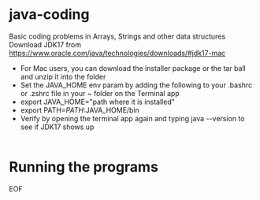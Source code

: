 # java-coding
Basic coding problems in Arrays, Strings and other data structures<br>
Download JDK17 from https://www.oracle.com/java/technologies/downloads/#jdk17-mac<br>
* For Mac users, you can download the installer package or the tar ball and unzip it into the folder
* Set the JAVA_HOME env param by adding the following to your .bashrc or .zshrc file in your ~ folder on the Terminal app
* export JAVA_HOME="path where it is installed"
* export PATH=$PATH:$JAVA_HOME/bin
* Verify by opening the terminal app again and typing java --version to see if JDK17 shows up
<br><br>
# Running the programs
EOF

